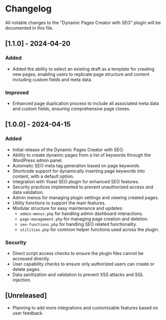 # Changelog

All notable changes to the "Dynamic Pages Creator with SEO" plugin will be documented in this file.

## [1.1.0] - 2024-04-20

### Added
- Added the ability to select an existing draft as a template for creating new pages, enabling users to replicate page structure and content including custom fields and meta data.

### Improved
- Enhanced page duplication process to include all associated meta data and custom fields, ensuring comprehensive page clones.

## [1.0.0] - 2024-04-15

### Added
- Initial release of the Dynamic Pages Creator with SEO.
- Ability to create dynamic pages from a list of keywords through the WordPress admin panel.
- Automatic SEO meta tag generation based on page keywords.
- Shortcode support for dynamically inserting page keywords into content, with a default option.
- Integration with Yoast SEO plugin for enhanced SEO features.
- Security practices implemented to prevent unauthorized access and data validation.
- Admin menus for managing plugin settings and viewing created pages.
- Utility functions to support the main features.
- Modular structure for easy maintenance and updates:
  - `admin-menus.php` for handling admin dashboard interactions.
  - `page-management.php` for managing page creation and deletion.
  - `seo-functions.php` for handling SEO related functionality.
  - `utilities.php` for common helper functions used across the plugin.

### Security
- Direct script access checks to ensure the plugin files cannot be accessed directly.
- User capability checks to ensure only authorized users can create or delete pages.
- Data sanitization and validation to prevent XSS attacks and SQL injection.

## [Unreleased]
- Planning to add more integrations and customizable features based on user feedback.

